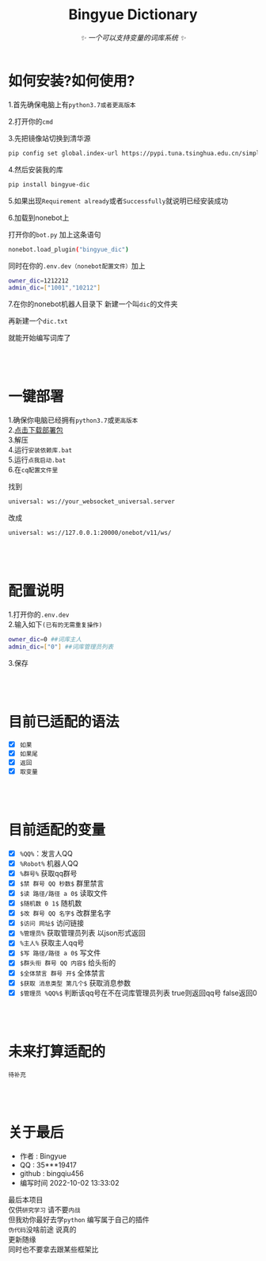 <div align="center">

# Bingyue Dictionary
_✨ 一个可以支持变量的词库系统 ✨_
    <br></br>
</div>



# 如何安装?如何使用?
1.首先确保电脑上有``python3.7或者更高版本``

2.打开你的``cmd``

3.先把镜像站切换到清华源
```bash
pip config set global.index-url https://pypi.tuna.tsinghua.edu.cn/simple
```

4.然后安装我的库
```bash
pip install bingyue-dic
```

5.如果出现``Requirement already``或者``Successfully``就说明已经安装成功

6.加载到nonebot上

打开你的`bot.py` 加上这条语句
```bash
nonebot.load_plugin("bingyue_dic")
```

同时在你的`.env.dev（nonebot配置文件）`加上
```bash
owner_dic=1212212
admin_dic=["1001","10212"]
```

7.在你的nonebot机器人目录下 新建一个叫``dic``的文件夹

再新建一个`dic.txt`

就能开始编写词库了

<br></br>

# 一键部署
1.确保你电脑已经拥有``python3.7``或``更高版本``<br>
2.[点击下载部署包]()<br>
3.解压<br>
4.运行``安装依赖库.bat``<br>
5.运行``点我启动.bat``<br>
6.在``cq配置文件里`` <br>

找到<br>
```bash
universal: ws://your_websocket_universal.server
```
改成
```bash
universal: ws://127.0.0.1:20000/onebot/v11/ws/
```

<br></br>

# 配置说明
1.打开你的``.env.dev``<br>
2.输入如下``(已有的无需重复操作)``<br>
```bash
owner_dic=0 ##词库主人
admin_dic=["0"] ##词库管理员列表
```
3.保存

<br></br>

# 目前已适配的语法
- [x] ``如果``
- [x] ``如果尾``
- [x] ``返回``
- [x] ``取变量``   

<br></br>

# 目前适配的变量
- [x] ``%QQ%``：发言人QQ
- [x] ``%Robot%`` 机器人QQ
- [x] ``%群号%`` 获取qq群号
- [x] ``$禁 群号 QQ 秒数$`` 群里禁言
- [x] ``$读 路径/路径 a 0$`` 读取文件
- [x] ``$随机数 0 1$`` 随机数
- [x] ``$改 群号 QQ 名字$`` 改群里名字
- [x] ``$访问 网址$`` 访问链接
- [x] ``%管理员%`` 获取管理员列表 以json形式返回
- [x] ``%主人%`` 获取主人qq号
- [x] ``$写 路径/路径 a 0$`` 写文件
- [x] ``$群头衔 群号 QQ 内容$`` 给头衔的
- [x] ``$全体禁言 群号 开$`` 全体禁言
- [x] ``$获取 消息类型 第几个$`` 获取消息参数
- [x] ``$管理员 %QQ%$`` 判断该qq号在不在词库管理员列表 true则返回qq号 false返回0

<br></br>

# 未来打算适配的
``待补充``

<br></br>

# 关于最后

- 作者 : Bingyue
- QQ : 35***19417
- github : bingqiu456
- 编写时间 2022-10-02 13:33:02

最后本项目<br>
仅供`研究学习` 请不要`内战`<br>
但我劝你最好去学`python` 编写属于自己的插件<br>
`伪代码`没啥前途 说真的<br>
更新随缘<br>
同时也不要拿去跟某些框架比<br>

